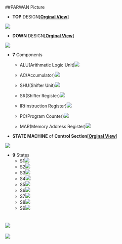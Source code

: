 ##PARWAN Picture

- **TOP** DESIGN[[**Orginal View**](https://raw.githubusercontent.com/aleen42/PersonalWiki/master/Embedded_System/PARWAN/PARWAN_DESIGN\(top%20design\).png)]

<a href="https://raw.githubusercontent.com/aleen42/PersonalWiki/master/Embedded_System/PARWAN/PARWAN_DESIGN(top%20design).png" target="_blank" alt="PARWAN_TOP_DESIGN" title="點擊原圖"><img src="./PARWAN_DESIGN(top design).png"></a>

- **DOWN** DESIGN[[**Orginal View**](https://raw.githubusercontent.com/aleen42/PersonalWiki/master/Embedded_System/PARWAN/PARWAN_DESIGN.png)]

<a href="https://raw.githubusercontent.com/aleen42/PersonalWiki/master/Embedded_System/PARWAN/PARWAN_DESIGN.png" target="_blank" alt="PARWAN_DOWN_DESIGN" title="點擊原圖"><img src="./PARWAN_DESIGN.png"></a>

- **7** Components
	- ALU(Arithmetic Logic Unit)<a href="https://raw.githubusercontent.com/aleen42/PersonalWiki/master/Embedded_System/PARWAN/ALU.png" target="_blank" alt="PARWAN_ALU" title="點擊原圖"><img src="./ALU.png"></a>

	- AC(Accumulator)<a href="https://raw.githubusercontent.com/aleen42/PersonalWiki/master/Embedded_System/PARWAN/AC.png" target="_blank" alt="PARWAN_AC" title="點擊原圖"><img src="./AC.png"></a>

	- SHU(Shifter Unit)<a href="https://raw.githubusercontent.com/aleen42/PersonalWiki/master/Embedded_System/PARWAN/SHU.png" target="_blank" alt="PARWAN_SHU" title="點擊原圖"><img src="./SHU.png"></a> 

	- SR(Shifter Register)<a href="https://raw.githubusercontent.com/aleen42/PersonalWiki/master/Embedded_System/PARWAN/SR.png" target="_blank" alt="PARWAN_SR" title="點擊原圖"><img src="./SR.png"></a> 

	- IR(Instruction Register)<a href="https://raw.githubusercontent.com/aleen42/PersonalWiki/master/Embedded_System/PARWAN/IR.png" target="_blank" alt="PARWAN_IR" title="點擊原圖"><img src="./IR.png"></a> 

	- PC(Program Counter)<a href="https://raw.githubusercontent.com/aleen42/PersonalWiki/master/Embedded_System/PARWAN/PC.png" target="_blank" alt="PARWAN_PC" title="點擊原圖"><img src="./PC.png"></a> 

	- MAR(Memory Address Register)<a href="https://raw.githubusercontent.com/aleen42/PersonalWiki/master/Embedded_System/PARWAN/MAR.png" target="_blank" alt="PARWAN_MAR" title="點擊原圖"><img src="./MAR.png"></a> 

- **STATE MACHINE** of **Control Section**[[**Orginal View**](https://raw.githubusercontent.com/aleen42/PersonalWiki/master/Embedded_System/PARWAN/Control_Section.png)]

<a href="https://raw.githubusercontent.com/aleen42/PersonalWiki/master/Embedded_System/PARWAN/Control_Section.png" target="_blank" alt="STATE_MACHINE_OF_CONTROL_SECTION" title="點擊原圖"><img src="./Control_Section.png"></a>

- **9** States
	- S1<a href="https://raw.githubusercontent.com/aleen42/PersonalWiki/master/Embedded_System/PARWAN/S1.png" target="_blank" alt="PARWAN_S1" title="點擊原圖"><img src="./S1.png"></a>
	- S2<a href="https://raw.githubusercontent.com/aleen42/PersonalWiki/master/Embedded_System/PARWAN/S2.png" target="_blank" alt="PARWAN_S2" title="點擊原圖"><img src="./S2.png"></a>
	- S3<a href="https://raw.githubusercontent.com/aleen42/PersonalWiki/master/Embedded_System/PARWAN/S3.png" target="_blank" alt="PARWAN_S3" title="點擊原圖"><img src="./S3.png"></a>
	- S4<a href="https://raw.githubusercontent.com/aleen42/PersonalWiki/master/Embedded_System/PARWAN/S4.png" target="_blank" alt="PARWAN_S4" title="點擊原圖"><img src="./S4.png"></a>
	- S5<a href="https://raw.githubusercontent.com/aleen42/PersonalWiki/master/Embedded_System/PARWAN/S5.png" target="_blank" alt="PARWAN_S5" title="點擊原圖"><img src="./S5.png"></a>
	- S6<a href="https://raw.githubusercontent.com/aleen42/PersonalWiki/master/Embedded_System/PARWAN/S6.png" target="_blank" alt="PARWAN_S6" title="點擊原圖"><img src="./S6.png"></a>
	- S7<a href="https://raw.githubusercontent.com/aleen42/PersonalWiki/master/Embedded_System/PARWAN/S7.png" target="_blank" alt="PARWAN_S7" title="點擊原圖"><img src="./S7.png"></a>
	- S8<a href="https://raw.githubusercontent.com/aleen42/PersonalWiki/master/Embedded_System/PARWAN/S8.png" target="_blank" alt="PARWAN_S8" title="點擊原圖"><img src="./S8.png"></a>
	- S9<a href="https://raw.githubusercontent.com/aleen42/PersonalWiki/master/Embedded_System/PARWAN/S9.png" target="_blank" alt="PARWAN_S9" title="點擊原圖"><img src="./S9.png"></a>

<a href="#" style="left:200px;"><img src="./../../pic/gotop.png"></a>
=====
<a href="http://aleen42.github.io/" target="_blank" ><img src="./../../pic/tail.gif"></a>
